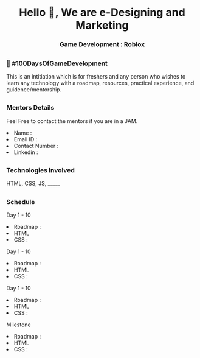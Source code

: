 <h1 align="center">Hello 👋, We are e-Designing and Marketing </h1>
<h3 align="center">Game Development : Roblox</h3>

## <h3> 💯 #100DaysOfGameDevelopment </h3>
<p> This is an intitiation which is for freshers and any person who wishes to learn any technology with a roadmap, resources, practical experience, and guidence/mentorship. </p>

## <h3> Mentors Details </h3>
<p> Feel Free to contact the mentors if you are in a JAM. </p>
<li> Name : </li>
<li> Email ID : </li>
<li> Contact Number : </li>
<li> Linkedin : </li>

## <h3> Technologies Involved </h3>
<p> HTML, CSS, JS, _____ </p>

## <h3> Schedule </h3>
<p> Day 1 - 10 </p>
    <li> Roadmap : </li>
    <li> HTML </li>
    <li> CSS : </li>

<p> Day 1 - 10 </p>
    <li> Roadmap : </li>
    <li> HTML </li>
    <li> CSS : </li>

<p> Day 1 - 10 </p>
    <li> Roadmap : </li>
    <li> HTML </li>
    <li> CSS : </li>

<p> Milestone </p>
    <li> Roadmap : </li>
    <li> HTML </li>
    <li> CSS : </li>
